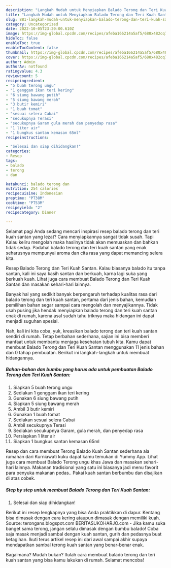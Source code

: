 ```yaml
---
description: "Langkah Mudah untuk Menyiapkan Balado Terong dan Teri Kuah Santan, Menggugah Selera"
title: "Langkah Mudah untuk Menyiapkan Balado Terong dan Teri Kuah Santan, Menggugah Selera"
slug: 881-langkah-mudah-untuk-menyiapkan-balado-terong-dan-teri-kuah-santan-menggugah-selera
category: Uncategorized
date: 2022-10-05T23:20:00.610Z
image: https://img-global.cpcdn.com/recipes/afeba166214a5af5/680x482cq70/balado-terong-dan-teri-kuah-santan-foto-resep-utama.jpg
hideToc: false
enableToc: true
enableTocContent: false
thumbnail: https://img-global.cpcdn.com/recipes/afeba166214a5af5/680x482cq70/balado-terong-dan-teri-kuah-santan-foto-resep-utama.jpg
cover: https://img-global.cpcdn.com/recipes/afeba166214a5af5/680x482cq70/balado-terong-dan-teri-kuah-santan-foto-resep-utama.jpg
author: Admin
authorAv: notfound
ratingvalue: 4.3
reviewcount: 5
recipeingredient:
- "5 buah terong ungu"
- "1 genggam ikan teri kering"
- "6 siung bawang putih"
- "5 siung bawang merah"
- "3 butir kemiri"
- "1 buah tomat"
- "sesuai selera Cabai"
- "secukupnya Terasi"
- "secukupnya Garam gula merah dan penyedap rasa"
- "1 liter air"
- "1 bungkus santan kemasan 65ml"
recipeinstructions:

- "Selesai dan siap dihidangkan!"
categories:
- Resep
tags:
- balado
- terong
- dan

katakunci: balado terong dan 
nutrition: 254 calories
recipecuisine: Indonesian
preptime: "PT38M"
cooktime: "PT53M"
recipeyield: "2"
recipecategory: Dinner

---
```



Selamat pagi Anda sedang mencari inspirasi resep balado terong dan teri kuah santan yang lezat? Cara menyiapkannya sangat tidak susah. Tapi Kalau keliru mengolah maka hasilnya tidak akan memuaskan dan bahkan tidak sedap. Padahal balado terong dan teri kuah santan yang enak seharusnya mempunyai aroma dan cita rasa yang dapat memancing selera kita.


Resep Balado Terong dan Teri Kuah Santan. Kalau biasanya balado itu tanpa santan, kali ini saya kasih santan dan berkuah, karna lagi suka yang berkuah kuah. Lihat juga cara membuat Balado Terong dan Teri Kuah Santan dan masakan sehari-hari lainnya.

Banyak hal yang sedikit banyak berpengaruh terhadap kualitas rasa dari balado terong dan teri kuah santan, pertama dari jenis bahan, kemudian pemilihan bahan segar sampai cara mengolah dan menyajikannya. Tidak usah pusing jika hendak menyiapkan balado terong dan teri kuah santan enak di rumah, karena asal sudah tahu triknya maka hidangan ini dapat menjadi suguhan spesial.


Nah, kali ini kita coba, yuk, kreasikan balado terong dan teri kuah santan sendiri di rumah. Tetap berbahan sederhana, sajian ini bisa memberi manfaat untuk membantu menjaga kesehatan tubuh kita. Kamu dapat membuat Balado Terong dan Teri Kuah Santan menggunakan 11 jenis bahan dan 0 tahap pembuatan. Berikut ini langkah-langkah untuk membuat hidangannya.

<!--inarticleads1-->

##### Bahan-bahan dan bumbu yang harus ada untuk pembuatan Balado Terong dan Teri Kuah Santan:

1. Siapkan 5 buah terong ungu
1. Sediakan 1 genggam ikan teri kering
1. Gunakan 6 siung bawang putih
1. Siapkan 5 siung bawang merah
1. Ambil 3 butir kemiri
1. Gunakan 1 buah tomat
1. Sediakan sesuai selera Cabai
1. Ambil secukupnya Terasi
1. Sediakan secukupnya Garam, gula merah, dan penyedap rasa
1. Persiapkan 1 liter air
1. Siapkan 1 bungkus santan kemasan 65ml


Resep dan cara membuat Terong Balado Kuah Santan sederhana ala rumahan dari Kurniawati kuku dapat kamu temukan di Yummy App. Lihat juga cara membuat Balado Terong ungu khas Jawa dan masakan sehari-hari lainnya. Makanan tradisional yang satu ini biasanya jadi menu favorit para penyuka makanan pedas.. Pakai kuah santan berbumbu dan disajikan di atas cobek. 

<!--inarticleads2-->

##### Step by step untuk membuat Balado Terong dan Teri Kuah Santan:


1. Selesai dan siap dihidangkan!

Berikut ini resep lengkapnya yang bisa Anda praktikkan di dapur. Kentang bisa dimasak dengan cara kering ataupun dimasak dengan memiliki kuah. Source: terongans.blogspot.com BERITASUKOHARJO.com - Jika kamu suka banget sama terong, jangan selalu dimasak dengan bumbu balado! Coba saja masak menjadi sambal dengan kuah santan, gurih dan pedasnya buat ketagihan. Ikuti terus artikel resep ini dari awal sampai akhir supaya mendapatkan sambal terong kuah santan yang benar-benar enak. 

Bagaimana? Mudah bukan? Itulah cara membuat balado terong dan teri kuah santan yang bisa kamu lakukan di rumah. Selamat mencoba!
